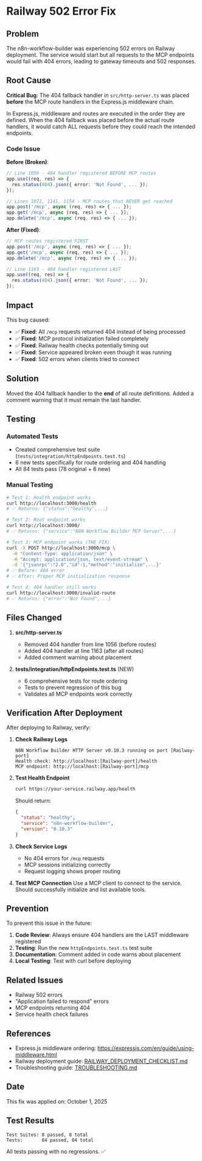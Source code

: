 # Railway 502 Error Fix

## Problem

The n8n-workflow-builder was experiencing 502 errors on Railway deployment. The service would start but all requests to the MCP endpoints would fail with 404 errors, leading to gateway timeouts and 502 responses.

## Root Cause

**Critical Bug**: The 404 fallback handler in `src/http-server.ts` was placed **before** the MCP route handlers in the Express.js middleware chain.

In Express.js, middleware and routes are executed in the order they are defined. When the 404 fallback was placed before the actual route handlers, it would catch ALL requests before they could reach the intended endpoints.

### Code Issue

**Before (Broken)**:
```typescript
// Line 1056 - 404 handler registered BEFORE MCP routes
app.use((req, res) => {
  res.status(404).json({ error: 'Not Found', ... });
});

// Lines 1071, 1141, 1154 - MCP routes that NEVER get reached
app.post('/mcp', async (req, res) => { ... });
app.get('/mcp', async (req, res) => { ... });
app.delete('/mcp', async (req, res) => { ... });
```

**After (Fixed)**:
```typescript
// MCP routes registered FIRST
app.post('/mcp', async (req, res) => { ... });
app.get('/mcp', async (req, res) => { ... });
app.delete('/mcp', async (req, res) => { ... });

// Line 1163 - 404 handler registered LAST
app.use((req, res) => {
  res.status(404).json({ error: 'Not Found', ... });
});
```

## Impact

This bug caused:
- ✅ **Fixed**: All `/mcp` requests returned 404 instead of being processed
- ✅ **Fixed**: MCP protocol initialization failed completely
- ✅ **Fixed**: Railway health checks potentially timing out
- ✅ **Fixed**: Service appeared broken even though it was running
- ✅ **Fixed**: 502 errors when clients tried to connect

## Solution

Moved the 404 fallback handler to the **end** of all route definitions. Added a comment warning that it must remain the last handler.

## Testing

### Automated Tests
- Created comprehensive test suite (`tests/integration/httpEndpoints.test.ts`)
- 6 new tests specifically for route ordering and 404 handling
- All 84 tests pass (78 original + 6 new)

### Manual Testing
```bash
# Test 1: Health endpoint works
curl http://localhost:3000/health
# ✅ Returns: {"status":"healthy",...}

# Test 2: Root endpoint works
curl http://localhost:3000/
# ✅ Returns: {"service":"N8N Workflow Builder MCP Server",...}

# Test 3: MCP endpoint works (THE FIX)
curl -X POST http://localhost:3000/mcp \
  -H "Content-Type: application/json" \
  -H "Accept: application/json, text/event-stream" \
  -d '{"jsonrpc":"2.0","id":1,"method":"initialize",...}'
# ✅ Before: 404 error
# ✅ After: Proper MCP initialization response

# Test 4: 404 handler still works
curl http://localhost:3000/invalid-route
# ✅ Returns: {"error":"Not Found",...}
```

## Files Changed

1. **src/http-server.ts**
   - Removed 404 handler from line 1056 (before routes)
   - Added 404 handler at line 1163 (after all routes)
   - Added comment warning about placement

2. **tests/integration/httpEndpoints.test.ts** (NEW)
   - 6 comprehensive tests for route ordering
   - Tests to prevent regression of this bug
   - Validates all MCP endpoints work correctly

## Verification After Deployment

After deploying to Railway, verify:

1. **Check Railway Logs**
   ```
   N8N Workflow Builder HTTP Server v0.10.3 running on port [Railway-port]
   Health check: http://localhost:[Railway-port]/health
   MCP endpoint: http://localhost:[Railway-port]/mcp
   ```

2. **Test Health Endpoint**
   ```bash
   curl https://your-service.railway.app/health
   ```
   Should return:
   ```json
   {
     "status": "healthy",
     "service": "n8n-workflow-builder",
     "version": "0.10.3"
   }
   ```

3. **Check Service Logs**
   - No 404 errors for `/mcp` requests
   - MCP sessions initializing correctly
   - Request logging shows proper routing

4. **Test MCP Connection**
   Use a MCP client to connect to the service. Should successfully initialize and list available tools.

## Prevention

To prevent this issue in the future:

1. **Code Review**: Always ensure 404 handlers are the LAST middleware registered
2. **Testing**: Run the new `httpEndpoints.test.ts` test suite
3. **Documentation**: Comment added in code warns about placement
4. **Local Testing**: Test with curl before deploying

## Related Issues

- Railway 502 errors
- "Application failed to respond" errors
- MCP endpoints returning 404
- Service health check failures

## References

- Express.js middleware ordering: https://expressjs.com/en/guide/using-middleware.html
- Railway deployment guide: [RAILWAY_DEPLOYMENT_CHECKLIST.md](./RAILWAY_DEPLOYMENT_CHECKLIST.md)
- Troubleshooting guide: [TROUBLESHOOTING.md](./TROUBLESHOOTING.md)

## Date

This fix was applied on: October 1, 2025

## Test Results

```
Test Suites: 8 passed, 8 total
Tests:       84 passed, 84 total
```

All tests passing with no regressions. ✅
